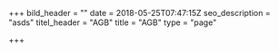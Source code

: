 +++
bild_header = ""
date = 2018-05-25T07:47:15Z
seo_description = "asds"
titel_header = "AGB"
title = "AGB"
type = "page"

+++
